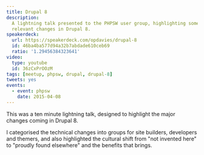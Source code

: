 ```yaml
---
title: Drupal 8
description:
  A lightning talk presented to the PHPSW user group, highlighting some of the
  relevant changes in Drupal 8.
speakerdeck:
  url: https://speakerdeck.com/opdavies/drupal-8
  id: 46ba4ba577d94a32b7abdade610ceb69
  ratio: '1.29456384323641'
video:
  type: youtube
  id: 36zCxPrOOzM
tags: [meetup, phpsw, drupal, drupal-8]
tweets: yes
events:
  - event: phpsw
    date: 2015-04-08
---
```


This was a ten minute lightning talk, designed to highlight the major changes
coming in Drupal 8.

I categorised the technical changes into groups for site builders, developers
and themers, and also highlighted the cultural shift from "not invented here" to
"proudly found elsewhere" and the benefits that brings.
